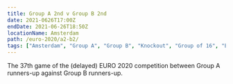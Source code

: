 ```yaml
---
title: Group A 2nd v Group B 2nd
date: 2021-0626T17:00Z
endDate: 2021-06-26T18:50Z
locationName: Amsterdam
path: /euro-2020/a2-b2/
tags: ["Amsterdam", "Group A", "Group B", "Knockout", "Group of 16", "EURO 2020"]
---
```


The 37th game of the (delayed) EURO 2020 competition between Group A runners-up against Group B runners-up.